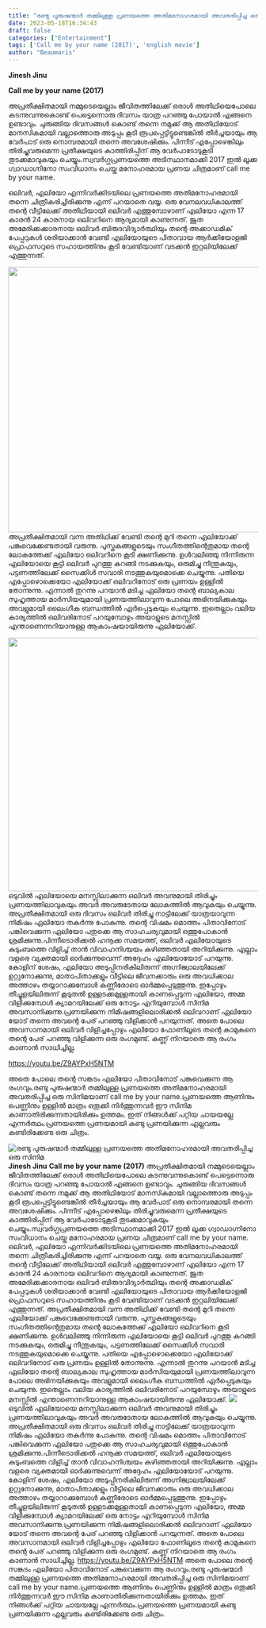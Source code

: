 ```yaml
---
title: "രണ്ടു പുരുഷന്മാർ തമ്മിലുള്ള പ്രണയത്തെ അതിമനോഹരമായി അവതരിപ്പിച്ച ഒരു സിനിമ"
date: 2023-05-18T16:34:43
draft: false
categories: ["Entertainment"]
tags: ['Call me by your name (2017)', 'english movie']
author: "Beaumaris"
---
```


<strong>Jinesh Jinu</strong>

<strong>Call me by your name (2017)</strong>

അപ്രതീക്ഷിതമായി നമ്മുടെയെല്ലാം ജീവിതത്തിലേക്ക് ഒരാൾ അതിഥിയെപോലെ കടന്നുവന്നുകൊണ്ട് പെട്ടെന്നൊരു ദിവസം യാത്ര പറഞ്ഞു പോയാൽ എങ്ങനെ ഉണ്ടാവും. ചുരുങ്ങിയ ദിവസങ്ങൾ കൊണ്ട് തന്നെ നമുക്ക് ആ അതിഥിയോട് മാനസികമായി വല്ലാത്തൊരു അടുപ്പം കൂടി രൂപപ്പെട്ടിട്ടുണ്ടെങ്കിൽ തീർച്ചയായും ആ വേർപാട് ഒരു നൊമ്പരമായി തന്നെ അവശേഷിക്കും. പിന്നീട് എപ്പോഴെങ്കിലും തിരിച്ചുവരുമെന്ന പ്രതീക്ഷയുടെ കാത്തിരിപ്പിന് ആ വേർപാടോടുകൂടി തുടക്കമാവുകയും ചെയ്യും.സ്വവർഗ്ഗപ്രണയത്തെ അടിസ്ഥാനമാക്കി 2017 ഇൽ ലൂക്ക ഗ്വാഡാഗ്നിനോ സംവിധാനം ചെയ്ത മനോഹരമായ പ്രണയ ചിത്രമാണ് call me by your name.

ഒലിവർ, എലിയോ എന്നിവർക്കിടയിലെ പ്രണയത്തെ അതിമനോഹരമായി തന്നെ ചിത്രീകരിച്ചിരിക്കുന്നു എന്ന് പറയാതെ വയ്യ. ഒരു വേനലവധികാലത്ത് തന്റെ വീട്ടിലേക്ക് അതിഥിയായി ഒലിവർ എത്തുമ്പോഴാണ് എലിയോ എന്ന 17 കാരൻ 24 കാരനായ ഒലിവറിനെ ആദ്യമായി കാണുന്നത്. ജൂത അമേരിക്കക്കാരനായ ഒലിവർ ബിരുദവിദ്യാർത്ഥിയും തന്റെ അക്കാഡമിക് പേപ്പറുകൾ ശരിയാക്കാൻ വേണ്ടി എലിയോയുടെ പിതാവായ ആർക്കിയോളജി പ്രൊഫസറുടെ സഹായത്തിനും കൂടി വേണ്ടിയാണ് വടക്കൻ ഇറ്റലിയിലേക്ക് എത്തുന്നത്.

<a href="https://cdn.boolokam.com/articles/2023/05/444.webp"><img class=" wp-image-395984 aligncenter" src="https://cdn.boolokam.com/articles/2023/05/444-1024x576.webp" alt="" width="951" height="535" /></a>അപ്രതീക്ഷിതമായി വന്ന അതിഥിക്ക് വേണ്ടി തന്റെ മുറി തന്നെ എലിയോക്ക് പങ്കുവെക്കേണ്ടതായി വരുന്നു. പുസ്തകങ്ങളുടെയും സംഗീതത്തിന്റെതുമായ തന്റെ ലോകത്തേക്ക് എലിയോ ഒലിവറിനെ കൂടി ക്ഷണിക്കുന്നു. ഉൾവലിഞ്ഞു നിന്നിരുന്ന എലിയോയെ കൂട്ടി ഒലിവർ പുറത്തു കറങ്ങി നടക്കുകയും, ഒരുമിച്ചു നീന്തുകയും, പട്ടണത്തിലേക്ക് സൈക്കിൾ സവാരി നടത്തുകയുമൊക്കെ ചെയ്യുന്നു. പതിയെ എപ്പോഴൊക്കെയോ എലിയോക്ക് ഒലിവറിനോട് ഒരു പ്രണയം ഉള്ളിൽ തോന്നുന്നു. എന്നാൽ തുറന്നു പറയാൻ മടിച്ച ഏലിയോ തന്റെ ബാല്യകാല സുഹൃത്തായ മാർസിയയുമായി പ്രണയത്തിലാവുന്ന പോലെ അഭിനയിക്കുകയും അവളുമായി ലൈംഗീക ബന്ധത്തിൽ ഏർപ്പെടുകയും ചെയുന്നു. ഇതെല്ലാം വലിയ കാര്യത്തിൽ ഒലിവരിനോട് പറയുമ്പോഴും അയാളുടെ മനസ്സിൽ എന്താണെന്നറിയാനുള്ള ആകാംഷയായിരുന്നു ഏലിയോക്ക്.

<a href="https://cdn.boolokam.com/articles/2023/05/T3TT.webp"><img class=" wp-image-395985 aligncenter" src="https://cdn.boolokam.com/articles/2023/05/T3TT-1024x554.webp" alt="" width="944" height="511" /></a>ഒടുവിൽ എലിയോയെ മനസ്സിലാക്കുന്ന ഒലിവർ അവനുമായി തിരിച്ചും പ്രണയത്തിലാവുകയും അവർ അവരുടേതായ ലോകത്തിൽ ആവുകയും ചെയ്യുന്നു. അപ്രതീക്ഷിതമായി ഒരു ദിവസം ഒലിവർ തിരിച്ചു നാട്ടിലേക്ക് യാത്രയാവുന്ന നിമിഷം ഏലിയോ തകർന്നു പോകുന്നു. തന്റെ വിഷമം മൊത്തം പിതാവിനോട് പങ്കിവെക്കുന്ന ഏലിയോ പതുക്കെ ആ സാഹചര്യവുമായി ഒത്തുപോകാൻ ശ്രമിക്കുന്നു.പിന്നീടൊരിക്കൽ ഹനൂക്ക സമയത്ത്, ഒലിവർ എലിയോയുടെ കുടുംബത്തെ വിളിച്ച് താൻ വിവാഹനിശ്ചയം കഴിഞ്ഞതായി അറിയിക്കുന്നു. എല്ലാം വളരെ വ്യക്തമായി ഓർക്കുന്നുവെന്ന് അദ്ദേഹം എലിയോയോട് പറയുന്നു. കോളിന് ശേഷം, എലിയോ അടുപ്പിനരികിലിരുന്ന് അഗ്നിജ്വാലയിലേക്ക് ഉറ്റുനോക്കുന്നു, മാതാപിതാക്കളും വീട്ടിലെ ജീവനക്കാരും ഒരു അവധിക്കാല അത്താഴം തയ്യാറാക്കുമ്പോൾ കണ്ണീരോടെ ഓർമ്മപ്പെടുത്തുന്നു. ഇപ്പോഴും തീച്ചൂളയിലിരുന്ന് കൂടുതൽ ഉള്ളടക്കമുള്ളതായി കാണപ്പെടുന്ന എലിയോ, അമ്മ വിളിക്കുമ്പോൾ ക്യാമറയിലേക്ക് ഒരു നോട്ടം എറിയുമ്പോൾ സിനിമ അവസാനിക്കുന്നു.പ്രണയിക്കുന്ന നിമിഷങ്ങളിലൊരിക്കൽ ഒലിവറാണ് ഏലിയോ യോട് തന്നെ അവന്റെ പേര് പറഞ്ഞു വിളിക്കാൻ പറയുന്നത്. അതെ പോലെ അവസാനമായി ഒലിവർ വിളിച്ചപ്പോഴും എലിയോ ഫോണിലൂടെ തന്റെ കാമുകനെ തന്റെ പേര് പറഞ്ഞു വിളിക്കുന്ന ഒരു രംഗമുണ്ട്. കണ്ണ് നിറയാതെ ആ രംഗം കാണാൻ സാധിച്ചില്ല.

https://youtu.be/Z9AYPxH5NTM

അതെ പോലെ തന്റെ സങ്കടം എലിയോ പിതാവിനോട് പങ്കുവെക്കുന്ന ആ രംഗവും.രണ്ടു പുരുഷന്മാർ തമ്മിലുള്ള പ്രണയത്തെ അതിമനോഹരമായി അവതരിപ്പിച്ച ഒരു സിനിമയാണ് call me by your name.പ്രണയത്തെ ആണിനും പെണ്ണിനും ഉള്ളിൽ മാത്രം ഒതൂക്കി നിർത്തുന്നവർ ഈ സിനിമ കാണാതിരിക്കുന്നതായിരിക്കും ഉത്തമം. ഇത് നിങ്ങൾക്ക് പറ്റിയ ചായയല്ലേ എന്നർത്ഥം.പ്രണയത്തെ പ്രണയമായി കണ്ടു പ്രണയിക്കുന്ന എല്ലവരും കണ്ടിരിക്കേണ്ട ഒരു ചിത്രം.


![രണ്ടു പുരുഷന്മാർ തമ്മിലുള്ള പ്രണയത്തെ അതിമനോഹരമായി അവതരിപ്പിച്ച ഒരു സിനിമ](https://cdn.boolokam.com/articles/2023/05/444-1024x576.webp)**Jinesh Jinu** **Call me by your name (2017)** അപ്രതീക്ഷിതമായി നമ്മുടെയെല്ലാം ജീവിതത്തിലേക്ക് ഒരാൾ അതിഥിയെപോലെ കടന്നുവന്നുകൊണ്ട് പെട്ടെന്നൊരു ദിവസം യാത്ര പറഞ്ഞു പോയാൽ എങ്ങനെ ഉണ്ടാവും. ചുരുങ്ങിയ ദിവസങ്ങൾ കൊണ്ട് തന്നെ നമുക്ക് ആ അതിഥിയോട് മാനസികമായി വല്ലാത്തൊരു അടുപ്പം കൂടി രൂപപ്പെട്ടിട്ടുണ്ടെങ്കിൽ തീർച്ചയായും ആ വേർപാട് ഒരു നൊമ്പരമായി തന്നെ അവശേഷിക്കും. പിന്നീട് എപ്പോഴെങ്കിലും തിരിച്ചുവരുമെന്ന പ്രതീക്ഷയുടെ കാത്തിരിപ്പിന് ആ വേർപാടോടുകൂടി തുടക്കമാവുകയും ചെയ്യും.സ്വവർഗ്ഗപ്രണയത്തെ അടിസ്ഥാനമാക്കി 2017 ഇൽ ലൂക്ക ഗ്വാഡാഗ്നിനോ സംവിധാനം ചെയ്ത മനോഹരമായ പ്രണയ ചിത്രമാണ് call me by your name. ഒലിവർ, എലിയോ എന്നിവർക്കിടയിലെ പ്രണയത്തെ അതിമനോഹരമായി തന്നെ ചിത്രീകരിച്ചിരിക്കുന്നു എന്ന് പറയാതെ വയ്യ. ഒരു വേനലവധികാലത്ത് തന്റെ വീട്ടിലേക്ക് അതിഥിയായി ഒലിവർ എത്തുമ്പോഴാണ് എലിയോ എന്ന 17 കാരൻ 24 കാരനായ ഒലിവറിനെ ആദ്യമായി കാണുന്നത്. ജൂത അമേരിക്കക്കാരനായ ഒലിവർ ബിരുദവിദ്യാർത്ഥിയും തന്റെ അക്കാഡമിക് പേപ്പറുകൾ ശരിയാക്കാൻ വേണ്ടി എലിയോയുടെ പിതാവായ ആർക്കിയോളജി പ്രൊഫസറുടെ സഹായത്തിനും കൂടി വേണ്ടിയാണ് വടക്കൻ ഇറ്റലിയിലേക്ക് എത്തുന്നത്. [](https://cdn.boolokam.com/articles/2023/05/444.webp)അപ്രതീക്ഷിതമായി വന്ന അതിഥിക്ക് വേണ്ടി തന്റെ മുറി തന്നെ എലിയോക്ക് പങ്കുവെക്കേണ്ടതായി വരുന്നു. പുസ്തകങ്ങളുടെയും സംഗീതത്തിന്റെതുമായ തന്റെ ലോകത്തേക്ക് എലിയോ ഒലിവറിനെ കൂടി ക്ഷണിക്കുന്നു. ഉൾവലിഞ്ഞു നിന്നിരുന്ന എലിയോയെ കൂട്ടി ഒലിവർ പുറത്തു കറങ്ങി നടക്കുകയും, ഒരുമിച്ചു നീന്തുകയും, പട്ടണത്തിലേക്ക് സൈക്കിൾ സവാരി നടത്തുകയുമൊക്കെ ചെയ്യുന്നു. പതിയെ എപ്പോഴൊക്കെയോ എലിയോക്ക് ഒലിവറിനോട് ഒരു പ്രണയം ഉള്ളിൽ തോന്നുന്നു. എന്നാൽ തുറന്നു പറയാൻ മടിച്ച ഏലിയോ തന്റെ ബാല്യകാല സുഹൃത്തായ മാർസിയയുമായി പ്രണയത്തിലാവുന്ന പോലെ അഭിനയിക്കുകയും അവളുമായി ലൈംഗീക ബന്ധത്തിൽ ഏർപ്പെടുകയും ചെയുന്നു. ഇതെല്ലാം വലിയ കാര്യത്തിൽ ഒലിവരിനോട് പറയുമ്പോഴും അയാളുടെ മനസ്സിൽ എന്താണെന്നറിയാനുള്ള ആകാംഷയായിരുന്നു ഏലിയോക്ക്. [![](https://cdn.boolokam.com/articles/2023/05/T3TT-1024x554.webp)](https://cdn.boolokam.com/articles/2023/05/T3TT.webp)ഒടുവിൽ എലിയോയെ മനസ്സിലാക്കുന്ന ഒലിവർ അവനുമായി തിരിച്ചും പ്രണയത്തിലാവുകയും അവർ അവരുടേതായ ലോകത്തിൽ ആവുകയും ചെയ്യുന്നു. അപ്രതീക്ഷിതമായി ഒരു ദിവസം ഒലിവർ തിരിച്ചു നാട്ടിലേക്ക് യാത്രയാവുന്ന നിമിഷം ഏലിയോ തകർന്നു പോകുന്നു. തന്റെ വിഷമം മൊത്തം പിതാവിനോട് പങ്കിവെക്കുന്ന ഏലിയോ പതുക്കെ ആ സാഹചര്യവുമായി ഒത്തുപോകാൻ ശ്രമിക്കുന്നു.പിന്നീടൊരിക്കൽ ഹനൂക്ക സമയത്ത്, ഒലിവർ എലിയോയുടെ കുടുംബത്തെ വിളിച്ച് താൻ വിവാഹനിശ്ചയം കഴിഞ്ഞതായി അറിയിക്കുന്നു. എല്ലാം വളരെ വ്യക്തമായി ഓർക്കുന്നുവെന്ന് അദ്ദേഹം എലിയോയോട് പറയുന്നു. കോളിന് ശേഷം, എലിയോ അടുപ്പിനരികിലിരുന്ന് അഗ്നിജ്വാലയിലേക്ക് ഉറ്റുനോക്കുന്നു, മാതാപിതാക്കളും വീട്ടിലെ ജീവനക്കാരും ഒരു അവധിക്കാല അത്താഴം തയ്യാറാക്കുമ്പോൾ കണ്ണീരോടെ ഓർമ്മപ്പെടുത്തുന്നു. ഇപ്പോഴും തീച്ചൂളയിലിരുന്ന് കൂടുതൽ ഉള്ളടക്കമുള്ളതായി കാണപ്പെടുന്ന എലിയോ, അമ്മ വിളിക്കുമ്പോൾ ക്യാമറയിലേക്ക് ഒരു നോട്ടം എറിയുമ്പോൾ സിനിമ അവസാനിക്കുന്നു.പ്രണയിക്കുന്ന നിമിഷങ്ങളിലൊരിക്കൽ ഒലിവറാണ് ഏലിയോ യോട് തന്നെ അവന്റെ പേര് പറഞ്ഞു വിളിക്കാൻ പറയുന്നത്. അതെ പോലെ അവസാനമായി ഒലിവർ വിളിച്ചപ്പോഴും എലിയോ ഫോണിലൂടെ തന്റെ കാമുകനെ തന്റെ പേര് പറഞ്ഞു വിളിക്കുന്ന ഒരു രംഗമുണ്ട്. കണ്ണ് നിറയാതെ ആ രംഗം കാണാൻ സാധിച്ചില്ല. https://youtu.be/Z9AYPxH5NTM അതെ പോലെ തന്റെ സങ്കടം എലിയോ പിതാവിനോട് പങ്കുവെക്കുന്ന ആ രംഗവും.രണ്ടു പുരുഷന്മാർ തമ്മിലുള്ള പ്രണയത്തെ അതിമനോഹരമായി അവതരിപ്പിച്ച ഒരു സിനിമയാണ് call me by your name.പ്രണയത്തെ ആണിനും പെണ്ണിനും ഉള്ളിൽ മാത്രം ഒതൂക്കി നിർത്തുന്നവർ ഈ സിനിമ കാണാതിരിക്കുന്നതായിരിക്കും ഉത്തമം. ഇത് നിങ്ങൾക്ക് പറ്റിയ ചായയല്ലേ എന്നർത്ഥം.പ്രണയത്തെ പ്രണയമായി കണ്ടു പ്രണയിക്കുന്ന എല്ലവരും കണ്ടിരിക്കേണ്ട ഒരു ചിത്രം.
